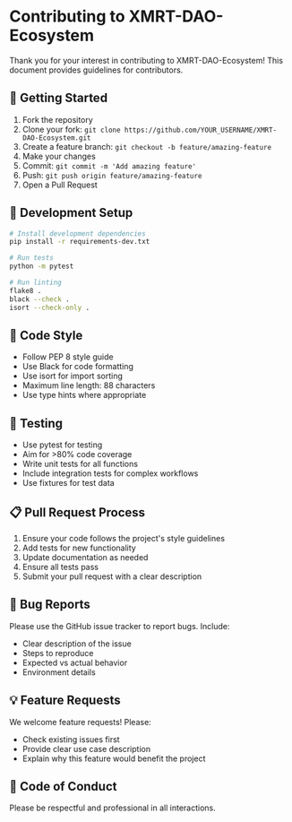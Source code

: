# Contributing to XMRT-DAO-Ecosystem

Thank you for your interest in contributing to XMRT-DAO-Ecosystem! This document provides guidelines for contributors.

## 🚀 Getting Started

1. Fork the repository
2. Clone your fork: `git clone https://github.com/YOUR_USERNAME/XMRT-DAO-Ecosystem.git`
3. Create a feature branch: `git checkout -b feature/amazing-feature`
4. Make your changes
5. Commit: `git commit -m 'Add amazing feature'`
6. Push: `git push origin feature/amazing-feature`
7. Open a Pull Request

## 🔧 Development Setup

```bash
# Install development dependencies
pip install -r requirements-dev.txt

# Run tests
python -m pytest

# Run linting
flake8 .
black --check .
isort --check-only .
```

## 📝 Code Style

- Follow PEP 8 style guide
- Use Black for code formatting
- Use isort for import sorting
- Maximum line length: 88 characters
- Use type hints where appropriate

## 🧪 Testing

- Use pytest for testing
- Aim for >80% code coverage
- Write unit tests for all functions
- Include integration tests for complex workflows
- Use fixtures for test data

## 📋 Pull Request Process

1. Ensure your code follows the project's style guidelines
2. Add tests for new functionality
3. Update documentation as needed
4. Ensure all tests pass
5. Submit your pull request with a clear description

## 🐛 Bug Reports

Please use the GitHub issue tracker to report bugs. Include:
- Clear description of the issue
- Steps to reproduce
- Expected vs actual behavior
- Environment details

## 💡 Feature Requests

We welcome feature requests! Please:
- Check existing issues first
- Provide clear use case description
- Explain why this feature would benefit the project

## 🤝 Code of Conduct

Please be respectful and professional in all interactions.
